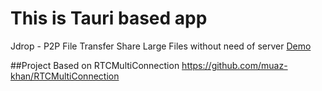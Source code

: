 # This is Tauri based app
Jdrop - P2P File Transfer
Share Large Files without need of server
<a href="https://vikashanandjha.github.io/Jdrop/public/">Demo</a>


##Project Based on RTCMultiConnection https://github.com/muaz-khan/RTCMultiConnection
 